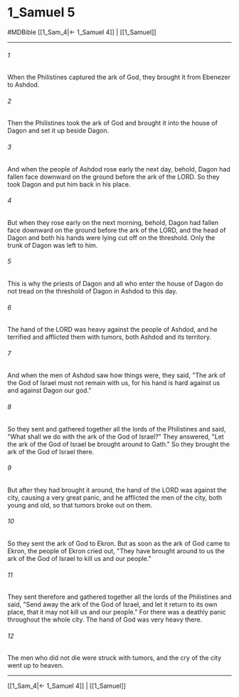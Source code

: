 # 1_Samuel 5
#MDBible
[[1_Sam_4|← 1_Samuel 4]] | [[1_Samuel]]

***

###### 1 

When the Philistines captured the ark of God, they brought it from Ebenezer to Ashdod. 

###### 2 

Then the Philistines took the ark of God and brought it into the house of Dagon and set it up beside Dagon. 

###### 3 

And when the people of Ashdod rose early the next day, behold, Dagon had fallen face downward on the ground before the ark of the LORD. So they took Dagon and put him back in his place. 

###### 4 

But when they rose early on the next morning, behold, Dagon had fallen face downward on the ground before the ark of the LORD, and the head of Dagon and both his hands were lying cut off on the threshold. Only the trunk of Dagon was left to him. 

###### 5 

This is why the priests of Dagon and all who enter the house of Dagon do not tread on the threshold of Dagon in Ashdod to this day. 

###### 6 

The hand of the LORD was heavy against the people of Ashdod, and he terrified and afflicted them with tumors, both Ashdod and its territory. 

###### 7 

And when the men of Ashdod saw how things were, they said, "The ark of the God of Israel must not remain with us, for his hand is hard against us and against Dagon our god." 

###### 8 

So they sent and gathered together all the lords of the Philistines and said, "What shall we do with the ark of the God of Israel?" They answered, "Let the ark of the God of Israel be brought around to Gath." So they brought the ark of the God of Israel there. 

###### 9 

But after they had brought it around, the hand of the LORD was against the city, causing a very great panic, and he afflicted the men of the city, both young and old, so that tumors broke out on them. 

###### 10 

So they sent the ark of God to Ekron. But as soon as the ark of God came to Ekron, the people of Ekron cried out, "They have brought around to us the ark of the God of Israel to kill us and our people." 

###### 11 

They sent therefore and gathered together all the lords of the Philistines and said, "Send away the ark of the God of Israel, and let it return to its own place, that it may not kill us and our people." For there was a deathly panic throughout the whole city. The hand of God was very heavy there. 

###### 12 

The men who did not die were struck with tumors, and the cry of the city went up to heaven. 

***

[[1_Sam_4|← 1_Samuel 4]] | [[1_Samuel]]
